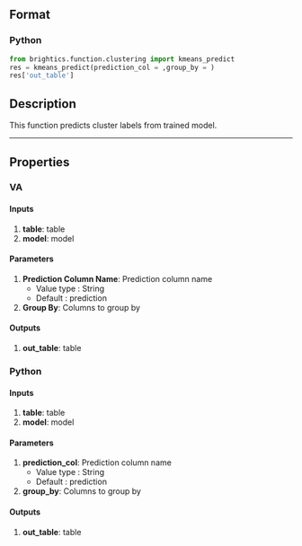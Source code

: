 ## Format
### Python
```python
from brightics.function.clustering import kmeans_predict
res = kmeans_predict(prediction_col = ,group_by = )
res['out_table']
```

## Description
This function predicts cluster labels from trained model.

---

## Properties
### VA
#### Inputs
1. **table**: table
2. **model**: model

#### Parameters
1. **Prediction Column Name**: Prediction column name
   - Value type : String
   - Default : prediction
2. **Group By**: Columns to group by

#### Outputs
1. **out_table**: table

### Python
#### Inputs
1. **table**: table
2. **model**: model

#### Parameters
1. **prediction_col**: Prediction column name
   - Value type : String
   - Default : prediction
2. **group_by**: Columns to group by

#### Outputs
1. **out_table**: table

